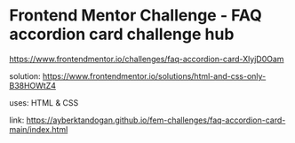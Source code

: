 # Frontend Mentor Challenge - FAQ accordion card challenge hub
https://www.frontendmentor.io/challenges/faq-accordion-card-XlyjD0Oam

solution: https://www.frontendmentor.io/solutions/html-and-css-only-B38HOWtZ4

uses: HTML & CSS

link: https://ayberktandogan.github.io/fem-challenges/faq-accordion-card-main/index.html
